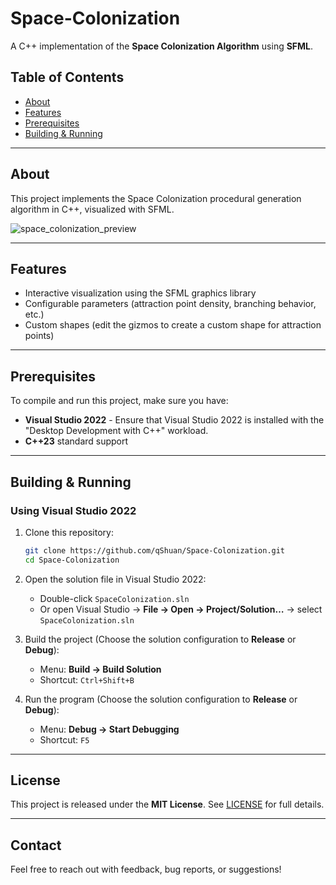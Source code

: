 # Space-Colonization
A C++ implementation of the **Space Colonization Algorithm** using **SFML**.

##  Table of Contents

- [About](#about)  
- [Features](#features)  
- [Prerequisites](#prerequisites)
- [Building & Running](#building--running)  

---

## About

This project implements the Space Colonization procedural generation algorithm in C++, visualized with SFML.

![space_colonization_preview](https://github.com/user-attachments/assets/5f5ddf38-4efa-4060-a523-f4e11cacff76)

---

## Features

- Interactive visualization using the SFML graphics library  
- Configurable parameters (attraction point density, branching behavior, etc.)  
- Custom shapes (edit the gizmos to create a custom shape for attraction points)

---

## Prerequisites

To compile and run this project, make sure you have:

- **Visual Studio 2022** - Ensure that Visual Studio 2022 is installed with the "Desktop Development with C++" workload. 
- **C++23** standard support

---

## Building & Running

### Using Visual Studio 2022

1. Clone this repository:

   ```bash
   git clone https://github.com/qShuan/Space-Colonization.git
   cd Space-Colonization
   
2. Open the solution file in Visual Studio 2022:  
   - Double-click `SpaceColonization.sln`  
   - Or open Visual Studio → **File → Open → Project/Solution…** → select `SpaceColonization.sln`
     
3. Build the project (Choose the solution configuration to **Release** or **Debug**):  
   - Menu: **Build → Build Solution**  
   - Shortcut: `Ctrl+Shift+B`  

4. Run the program (Choose the solution configuration to **Release** or **Debug**):  
   - Menu: **Debug → Start Debugging**  
   - Shortcut: `F5`  

---

## License
This project is released under the **MIT License**. See [LICENSE](LICENSE) for full details.

---

## Contact
Feel free to reach out with feedback, bug reports, or suggestions!  
